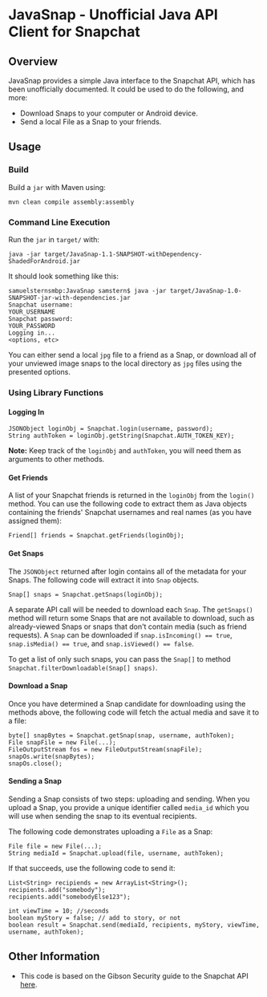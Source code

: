 # JavaSnap - Unofficial Java API Client for Snapchat

## Overview
JavaSnap provides a simple Java interface to the Snapchat API, which has been unofficially documented.   It could be used to do the following, and more:

* Download Snaps to your computer or Android device.
* Send a local File as a Snap to your friends.

## Usage
### Build

Build a `jar` with Maven using:

	mvn clean compile assembly:assembly
	
### Command Line Execution
Run the `jar` in `target/` with:

	java -jar target/JavaSnap-1.1-SNAPSHOT-withDependency-ShadedForAndroid.jar
	
It should look something like this:

	samuelsternsmbp:JavaSnap samstern$ java -jar target/JavaSnap-1.0-SNAPSHOT-jar-with-dependencies.jar
	Snapchat username:
	YOUR_USERNAME
	Snapchat password:
	YOUR_PASSWORD
	Logging in...
	<options, etc>
	
You can either send a local `jpg` file to a friend as a Snap, or download all of your unviewed image snaps to the local directory as `jpg` files using the presented options.

### Using Library Functions
#### Logging In

	JSONObject loginObj = Snapchat.login(username, password);
	String authToken = loginObj.getString(Snapchat.AUTH_TOKEN_KEY);
	
**Note:** Keep track of the `loginObj` and `authToken`, you will need them as arguments to other methods.

#### Get Friends
A list of your Snapchat friends is returned in the `loginObj` from the `login()` method.  You can use the following code to extract them as Java objects containing the friends' Snapchat usernames and real names (as you have assigned them):

	Friend[] friends = Snapchat.getFriends(loginObj);

#### Get Snaps
The `JSONObject` returned after login contains all of the metadata for your Snaps.  The following code will extract it into `Snap` objects.

	Snap[] snaps = Snapchat.getSnaps(loginObj);
	
A separate API call will be needed to download each `Snap`.  The `getSnaps()` method will return some Snaps that are not available to download, such as already-viewed Snaps or snaps that don't contain media (such as friend requests).  A `Snap` can be downloaded if `snap.isIncoming() == true`, `snap.isMedia() == true`, and `snap.isViewed() == false`.

To get a list of only such snaps, you can pass the `Snap[]` to method `Snapchat.filterDownloadable(Snap[] snaps)`.

#### Download a Snap
Once you have determined a Snap candidate for downloading using the methods above, the following code will fetch the actual media and save it to a file:

	byte[] snapBytes = Snapchat.getSnap(snap, username, authToken);
	File snapFile = new File(...);
	FileOutputStream fos = new FileOutputStream(snapFile);
	snapOs.write(snapBytes);
	snapOs.close();

#### Sending a Snap	
Sending a Snap consists of two steps: uploading and sending.  When you upload a Snap, you provide a unique identifier called `media_id` which you will use when sending the snap to its eventual recipients.  

The following code demonstrates uploading a `File` as a Snap:

	File file = new File(...);
	String mediaId = Snapchat.upload(file, username, authToken);
	
If that succeeds, use the following code to send it:

	List<String> recipiends = new ArrayList<String>();
	recipients.add("somebody");
	recipients.add("somebodyElse123");
	
	int viewTime = 10; //seconds
	boolean myStory = false; // add to story, or not
	boolean result = Snapchat.send(mediaId, recipients, myStory, viewTime, username, authToken);

## Other Information

* This code is based on the Gibson Security guide to the Snapchat API [here](http://gibsonsec.org/snapchat/fulldisclosure/).
